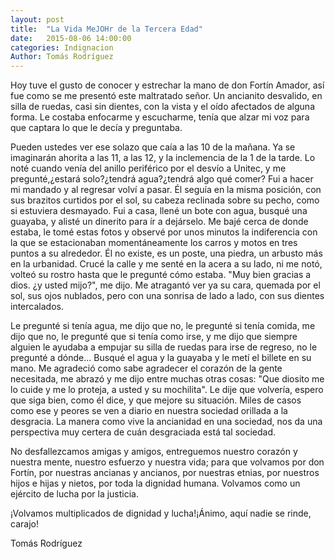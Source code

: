 ```yaml
---
layout: post
title:  "La Vida MeJOHr de la Tercera Edad"
date:   2015-08-06 14:00:00
categories: Indignacion
Author: Tomás Rodríguez
---
```


Hoy tuve el gusto de conocer y estrechar la mano de don Fortín Amador, así fue como se me presentó este maltratado señor. Un ancianito desvalido, en silla de ruedas, casi sin dientes, con la vista y el oído afectados de alguna forma. Le costaba enfocarme y escucharme, tenía que alzar mi voz para que captara lo que le decía y preguntaba.

Pueden ustedes ver ese solazo que caía a las 10 de la mañana. Ya se imaginarán ahorita a las 11, a las 12, y la inclemencia de la 1 de la tarde.
Lo noté cuando venía del anillo periférico por el desvío a Unitec, y me pregunté,¿estará solo?¿tendrá agua?¿tendrá algo qué comer? Fui a hacer mi mandado y al regresar volví a pasar. Él seguía en la misma posición, con sus brazitos curtidos por el sol, su cabeza reclinada sobre su pecho, como si estuviera desmayado.
Fui a casa, llené un bote con agua, busqué una guayaba, y alisté un dinerito para ír a dejárselo. Me bajé cerca de donde estaba, le tomé estas fotos y observé por unos minutos la indiferencia con la que se estacionaban momentáneamente los carros y motos en tres puntos a su alrededor. Él no existe, es un poste, una piedra, un arbusto más en la urbanidad. Crucé la calle y me senté en la acera a su lado, ni me notó, volteó su rostro hasta que le pregunté cómo estaba. "Muy bien gracias a dios. ¿y usted mijo?", me dijo. Me atragantó ver ya su cara, quemada por el sol, sus ojos nublados, pero con una sonrisa de lado a lado, con sus dientes intercalados.

Le pregunté si tenía agua, me dijo que no, le pregunté si tenía comida, me dijo que no, le pregunté que si tenía como irse, y me dijo que siempre alguien le ayudaba a empujar su silla de ruedas para irse de regreso, no le pregunté a dónde... Busqué el agua y la guayaba y le metí el billete en su mano. Me agradeció como sabe agradecer el corazón de la gente necesitada, me abrazó y me dijo entre muchas otras cosas: "Que diosito me lo cuide y me lo proteja, a usted y su mochilita". Le dije que volvería, espero que siga bien, como él dice, y que mejore su situación.
Miles de casos como ese y peores se ven a diario en nuestra sociedad orillada a la desgracia. La manera como vive la ancianidad en una sociedad, nos da una perspectiva muy certera de cuán desgraciada está tal sociedad.

No desfallezcamos amigas y amigos, entreguemos nuestro corazón y nuestra mente, nuestro esfuerzo y nuestra vida; para que volvamos por don Fortín, por nuestras ancianas y ancianos, por nuestras etnias, por nuestros hijos e hijas y nietos, por toda la dignidad humana. Volvamos como un ejército de lucha por la justicia.

¡Volvamos multiplicados de dignidad y lucha!¡Ánimo, aquí nadie se rinde, carajo!

Tomás Rodríguez
